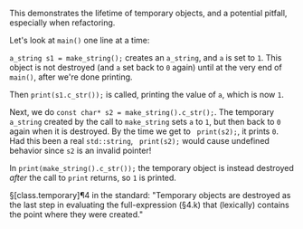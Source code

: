 This demonstrates the lifetime of temporary objects, and a potential pitfall, especially when refactoring.

Let's look at `main()` one line at a time:

`a_string s1 = make_string();` creates an `a_string`, and `a` is set to `1`. This object is not destroyed (and `a` set back to `0` again) until at the very end of `main()`, after we're done printing.

Then `print(s1.c_str());` is called, printing the value of `a`,  which is now `1`.

Next, we do `const char* s2 = make_string().c_str();`. The temporary `a_string` created by the call to `make_string` sets `a` to `1`, but then back to `0` again when it is destroyed. By the time we get to ` print(s2);`, it prints `0`. Had this been a real `std::string`, ` print(s2);` would cause undefined behavior since `s2` is an invalid pointer!

In `print(make_string().c_str());` the temporary object is instead destroyed _after_ the call to `print` returns, so `1` is printed.

§[class.temporary]¶4 in the standard: "Temporary objects are destroyed as the last step in evaluating the full-expression (§4.k) that (lexically) contains the point where they were created."